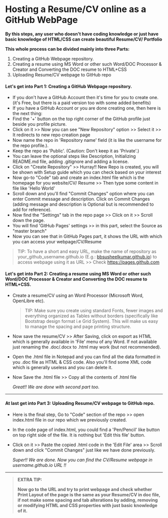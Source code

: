 # Hosting a Resume/CV online as a GitHub WebPage

**By this steps, any user who doesn't have coding knowledge or just have basic knowledge of HTML/CSS can create beautiful Resume/CV/ Portfolio**

**This whole process can be divided mainly into three Parts:**

1. Creating a GitHub Webpage repository.
2. Creating a resume using MS Word or other such Word/DOC Processor & Creator and Converting the DOC resume to HTML+CSS
3. Uploading Resume/CV webpage to GitHub repo



#### Let's get into Part 1: Creating a GitHub Webpage repository.

- If you don't have a GitHub Account then it's time for you to create one. (it's Free, but there is a paid version too with some added benefits)
- If you have a GitHub Account or you are done creating one, then here is the next thing:
- Find the '+' button on the top right corner of the GitHub profile just beside you profile picture.
- Click on it >> Now you can see "New Repository" option >> Select it >> It redirects to new repo creation page
- Now name the repo in 'Repository name' field (it is like the username for the repo profile.).
- Keep the repo as 'Public'. (Caution: Don't keep it as 'Private'.)
- You can leave the optional steps like Description, Initializing README.md file, adding .gitignore and adding a license.
- Click on "Create Repository" >> Hurray!! New Repo is created, you will be shown with Setup guide which you can check based on your interest
- Now go-to "Code" tab and create an index.html file which is the homepage for you website/CV/ Resume >> Then type some content in file like 'Hello World'
- Scroll down and you'll find "Commit Changes" option where you can enter Commit message and description. Click on Commit Changes (adding message and description is Optional but is recommended to add for reference).
- Now find the "Settings" tab in the repo page >> Click on it >> Scroll down the page.
- You will find 'GitHub Pages' settings >> in this part, select the Source as "master branch"
- Now you can see that in GitHub Pages part, it shows the URL with which you can access your webpage/CV/Resume

> TIP: To have a short and easy URL, make the name of repository as your_github_username.github.io (E.g.: [bbsusheelkumar.github.io](bbsusheelkumar.github.io)) to access webpage using it as URL >> Check https://pages.github.com



#### Let's get into Part 2: Creating a resume using MS Word or other such Word/DOC Processor & Creator and Converting the DOC resume to HTML+CSS.

- Create a resume/CV using an Word Processor (Microsoft Word, OpenLibre etc).

  > TIP: Make sure you create using standard Fonts, fewer images and everything organized as Tables without borders (specifically like Bootstrap design format i.e Grid System). This will make us easy to manage the spacing and page printing structure.

- Now save the resume/CV >> After Saving, click on export as HTML which is generally available in 'File' menu of any Word. If not available just renaming the .doc/.docx to .html may work (but not recommended).

- Open the .html file in Notepad and you can find all the data formatted in you .doc file as HTML & CSS code. Also you'll find some XML code which is generally useless and you can delete it.

- Now Save the .html file >> Copy all the contents of .html file

  

  *Great!! We are done with second part too.*

------



#### At last get into Part 3: Uploading Resume/CV webpage to GitHub repo.

- Here is the final step, Go to "Code" section of the repo >> open index.html file in our repo which we previously created.

- In the code page of index.html, you could find a 'Pen/Pencil' like button on top right side of the file. It is nothing but 'Edit this file' button.

- Click on it >> Paste the copied .html code in the 'Edit File' area >> Scroll down and click "Commit Changes" just like we have done previously.

  

  *Super!! We are done. Now you can find the CV/Resume webpage in username.github.io URL !!*



------

> **EXTRA TIP:**
>
> **Now go to the URL and try to print webpage and check whether Print Layout of the page is the same as your Resume/CV in doc file, if not make some spacing and tab alterations by adding, removing or modifying HTML and CSS properties with just basic knowledge of it.**
